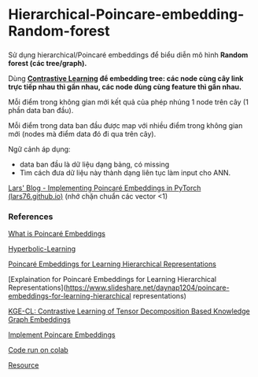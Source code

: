 # Hierarchical-Poincare-embedding-Random-forest
### 
Sử dụng hierarchical/Poincaré embeddings để biểu diễn mô hình **Random forest (các tree/graph).**

Dùng **[Contrastive Learning](https://arxiv.org/abs/2112.04871) để embedding tree: các node cùng cây link trực tiếp nhau thì gần nhau, các node dùng cùng feature thì gần nhau.**

Mỗi điểm trong không gian mới kết quả của phép nhúng 1 node trên cây (1 phần data ban đầu).

Mỗi điểm trong data ban đầu được map với nhiều điểm trong không gian mới (nodes mà điểm data đó đi qua trên cây).

Ngữ cảnh áp dụng:

- data ban đầu là dữ liệu dạng bảng, có missing
- Tìm cách đưa dữ liệu này thành dạng liên tục làm input cho ANN.

[Lars' Blog - Implementing Poincaré Embeddings in PyTorch (lars76.github.io)](https://lars76.github.io/2020/07/24/implementing-poincare-embedding.html) (nhớ chặn chuẩn các vector <1)


### References
[What is Poincaré Embeddings](https://medium.com/@sri33/explaining-poincar%C3%A9-embeddings-d7cb9e4a2bbf)

[Hyperbolic-Learning](https://github.com/drewwilimitis/hyperbolic-learning)

[Poincaré Embeddings for Learning Hierarchical Representations](https://arxiv.org/pdf/1705.08039.pdf)

[Explaination for Poincaré Embeddings for Learning Hierarchical Representations](https://www.slideshare.net/daynap1204/poincare-embeddings-for-learning-hierarchical representations)

[KGE-CL: Contrastive Learning of Tensor Decomposition Based Knowledge Graph Embeddings](https://arxiv.org/pdf/2112.04871.pdf)

[Implement Poincare Embeddings](https://rare-technologies.com/implementing-poincare-embeddings/)

[Code run on colab](https://colab.research.google.com/drive/13-nOoOzFjiDlFOQEepc91Nj3t45PIjQw#scrollTo=N7kwZzX89gzh)

[Resource](https://drive.google.com/drive/u/0/folders/1RfYoT_yNK9hMNrWsRaYEDqhpWTKfOQ5Y)




